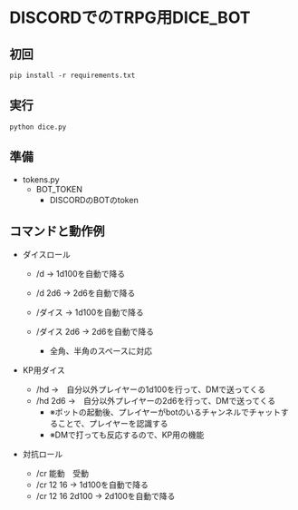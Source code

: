 # DISCORDでのTRPG用DICE_BOT

## 初回
`pip install -r requirements.txt`

## 実行
`python dice.py`


## 準備
* tokens.py
    - BOT_TOKEN
        + DISCORDのBOTのtoken

## コマンドと動作例
* ダイスロール
    * /d → 1d100を自動で降る
    * /d 2d6 → 2d6を自動で降る
    
    * /ダイス → 1d100を自動で降る
    * /ダイス 2d6 → 2d6を自動で降る
        - 全角、半角のスペースに対応

* KP用ダイス
    * /hd →　自分以外プレイヤーの1d100を行って、DMで送ってくる
    * /hd 2d6 →　自分以外プレイヤーの2d6を行って、DMで送ってくる
        - ※ボットの起動後、プレイヤーがbotのいるチャンネルでチャットすることで、プレイヤーを認識する
        - ※DMで打っても反応するので、KP用の機能

* 対抗ロール
    * /cr 能動　受動
    * /cr 12 16 → 1d100を自動で降る
    * /cr 12 16 2d100 → 2d100を自動で降る